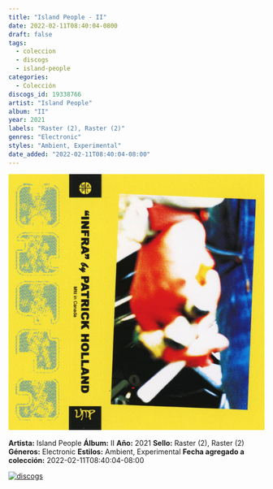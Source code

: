 ```yaml
---
title: "Island People - II"
date: 2022-02-11T08:40:04-0800
draft: false
tags:
  - coleccion
  - discogs
  - island-people
categories:
  - Colección
discogs_id: 19338766
artist: "Island People"
album: "II"
year: 2021
labels: "Raster (2), Raster (2)"
genres: "Electronic"
styles: "Ambient, Experimental"
date_added: "2022-02-11T08:40:04-08:00"
---
```


![cover](image.jpeg (Island People - II))

**Artista:** Island People
**Álbum:** II
**Año:** 2021
**Sello:** Raster (2), Raster (2)
**Géneros:** Electronic
**Estilos:** Ambient, Experimental
**Fecha agregado a colección:** 2022-02-11T08:40:04-08:00

[![discogs](../../links/svg/discogs.png (discogs))](https://api.discogs.com/releases/19338766)

